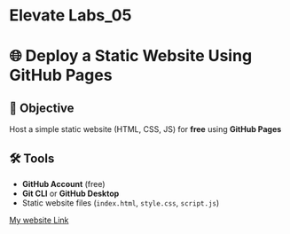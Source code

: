 # Elevate Labs_05
# 🌐 Deploy a Static Website Using GitHub Pages

## 📌 Objective
Host a simple static website (HTML, CSS, JS) for **free** using **GitHub Pages**

## 🛠 Tools 
- **GitHub Account** (free)  
- **Git CLI** or **GitHub Desktop**  
- Static website files (`index.html`, `style.css`, `script.js`)
  
[My website Link](https://tapasranjanmahanta.github.io/TapasRanjanMahantaElevateLabs5.github.io/)
